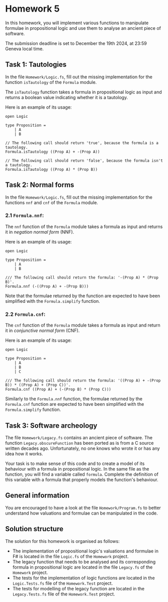 # Homework 5

In this homework, you will implement various functions to manipulate formulae in propositional logic and use them to analyse an ancient piece of software.

The submission deadline is set to December the 19th 2024, at 23:59 Geneva local time.

## Task 1: Tautologies

In the file `Homework/Logic.fs`, fill out the missing implementation for the function `isTautology` of the `Formula` module.

The `isTautology` function takes a formula in propositional logic as input and returns a boolean value indicating whether it is a tautology.

Here is an example of its usage:

```f#
open Logic

type Proposition = 
    | A
    | B

// The following call should return 'true', because the formula is a tautology.
Formula.isTautology ((Prop A) + -(Prop A))

// The following call should return 'false', because the formula isn't a tautology.
Formula.isTautology ((Prop A) * (Prop B))
```

## Task 2: Normal forms

In the file `Homework/Logic.fs`, fill out the missing implementation for the functions `nnf` and `cnf` of the `Formula` module.

### 2.1 `Formula.nnf`:

The `nnf` function of the `Formula` module takes a formula as input and returns it in *negation normal form* (NNF).

Here is an example of its usage:

```f#
open Logic

type Proposition = 
    | A
    | B

/// The following call should return the formula: '-(Prop A) * (Prop B)'.
Formula.nnf (-((Prop A) + -(Prop B)))
```

Note that the formulae returned by the function are expected to have been simplified with the `Formula.simplify` function.

### 2.2 `Formula.cnf`:

The `cnf` function of the `Formula` module takes a formula as input and return it in *conjunctive normal form* (CNF).

Here is an example of its usage:

```f#
open Logic

type Proposition = 
    | A
    | B
    | C

/// The following call should return the formula: '((Prop A) + -(Prop B)) * ((Prop A) + (Prop C))'.
Formula.cnf ((Prop A) + (-(Prop B) * (Prop C)))
```

Similarly to the `Formula.nnf` function, the formulae returned by the `Formula.cnf` function are expected to have been simplified with the `Formula.simplify` function.

## Task 3: Software archeology

The file `Homework/Legacy.fs` contains an ancient piece of software.
The function `Legacy.obscureFunction` has been ported as is from a C source written decades ago.
Unfortunately, no one knows who wrote it or has any idea how it works.

Your task is to make sense of this code and to create a model of its behaviour with a formula in propositional logic.
In the same file as the function, you will find a variable called `formula`. 
Complete the definition of this variable with a formula that properly models the function's behaviour.

## General information

You are encouraged to have a look at the file `Homework/Program.fs` to better understand how valuations and formulae can be manipulated in the code.

## Solution structure

The solution for this homework is organised as follows:

- The implementation of propositional logic's valuations and formulae in F# is located in the file `Logic.fs` of the `Homework` project.
- The legacy function that needs to be analysed and its corresponding formula in propositional logic are located in the file `Legacy.fs` of the `Homework` project.
- The tests for the implementation of logic functions are located in the `Logic.Tests.fs` file of the `Homework.Test` project.
- The tests for modelling of the legacy function are located in the `Legacy.Tests.fs` file of the `Homework.Test` project.
